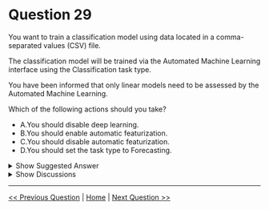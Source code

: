 # Question 29

You want to train a classification model using data located in a comma-separated values (CSV) file.

The classification model will be trained via the Automated Machine Learning interface using the Classification task type.

You have been informed that only linear models need to be assessed by the Automated Machine Learning.

Which of the following actions should you take?

* A.You should disable deep learning.
* B.You should enable automatic featurization.
* C.You should disable automatic featurization.
* D.You should set the task type to Forecasting.

<details>
  <summary>Show Suggested Answer</summary>

  <strong>A</strong><br>

</details>

<details>
  <summary>Show Discussions</summary>

<blockquote><p><strong>gaint</strong> <code>(Wed 05 Jan 2022 07:18)</code> - <em>Upvotes: 22</em></p><p>Answer should be A</p></blockquote>
<blockquote><p><strong>lander_c</strong> <code>(Mon 04 Apr 2022 01:53)</code> - <em>Upvotes: 5</em></p><p>Disabling automatic featurization does not cause the models evaluated to be linear only. 
Automatic featurization has the following steps listed https://docs.microsoft.com/en-us/azure/machine-learning/how-to-configure-auto-features#automatic-featurization

The only way to force linear algorithms to be evaluated is to use the blocked algorithms. list.</p></blockquote>
<blockquote><p><strong>phydev</strong> <code>(Sat 20 Jan 2024 13:44)</code> - <em>Upvotes: 20</em></p><p>This was on Exam today (20 July 2023). There was another option to Block all the other algorithms except the linear ones, which I chose as my answer.</p></blockquote>
<blockquote><p><strong>amittal09</strong> <code>(Fri 16 May 2025 06:23)</code> - <em>Upvotes: 2</em></p><p>The goal is to assess only linear models. Deep learning models are non-linear and complex. By disabling deep learning algorithms in the Automated Machine Learning settings, you ensure that only linear models (like Logistic Regression, Linear SVM, etc.) are considered during the model selection process.</p></blockquote>
<blockquote><p><strong>deyoz</strong> <code>(Mon 26 Aug 2024 23:47)</code> - <em>Upvotes: 1</em></p><p>I go for A</p></blockquote>
<blockquote><p><strong>NullVoider_0</strong> <code>(Tue 11 Jun 2024 10:18)</code> - <em>Upvotes: 1</em></p><p>AutoML tries different models and algorithms during the automation and tuning process. If you want to focus only on linear models, you need to limit the scope of algorithms that AutoML considers.</p></blockquote>
<blockquote><p><strong>james2033</strong> <code>(Fri 12 Apr 2024 08:32)</code> - <em>Upvotes: 1</em></p><p>&#x27;Deep learning&#x27; for polynomial model, so &#x27;linear model&#x27; can disable.</p></blockquote>
<blockquote><p><strong>endeesa</strong> <code>(Fri 08 Dec 2023 22:11)</code> - <em>Upvotes: 1</em></p><p>Answer is A</p></blockquote>
<blockquote><p><strong>MarinaMijailovic</strong> <code>(Wed 25 Oct 2023 10:21)</code> - <em>Upvotes: 5</em></p><p>The correct answer is A, as deep learning models are inherently non-linear.</p></blockquote>
<blockquote><p><strong>bvkr</strong> <code>(Thu 28 Sep 2023 15:59)</code> - <em>Upvotes: 2</em></p><p>ChatGPT answer is B:
option B is the most appropriate choice:

B. You should enable automatic featurization.

Enabling automatic featurization will allow the Automated Machine Learning interface to automatically preprocess the CSV data and extract relevant features that are compatible with linear models. Automatic featurization can also handle missing values, categorical variables, and feature scaling, which can be time-consuming and error-prone if done manually.

Disabling deep learning (option A) may be necessary if the dataset is small or if the use of deep learning is not feasible or desired, but it is not relevant to the given scenario. Setting the task type to Forecasting (option D) is also not relevant since the task type has already been specified as Classification. Disabling automatic featurization (option C) may be appropriate if the CSV data has already been preprocessed and feature engineering has been performed manually, but it is not necessary if the CSV data is in its raw form.</p></blockquote>
<blockquote><p><strong>phdykd</strong> <code>(Sun 27 Aug 2023 20:29)</code> - <em>Upvotes: 1</em></p><p>The correct answer is B. You should enable automatic featurization.

Automated Machine Learning (AutoML) is a process that automates various aspects of machine learning, such as data preprocessing, feature engineering, and model selection. It aims to make machine learning more accessible to individuals with limited expertise in data science.

In this scenario, the user has been informed that only linear models need to be assessed. Enabling automatic featurization is important because it will allow the AutoML interface to transform the data and generate additional features that may improve the performance of the linear models.

Disabling automatic featurization (option C) would prevent the AutoML interface from generating additional features, potentially limiting the performance of the linear models. Disabling deep learning (option A) is not necessary since the problem does not involve deep learning models. Setting the task type to Forecasting (option D) is also incorrect since the user has been informed that a classification model needs to be trained.</p></blockquote>
<blockquote><p><strong>mamau</strong> <code>(Sat 12 Aug 2023 06:56)</code> - <em>Upvotes: 2</em></p><p>C. You should disable automatic featurization. Automated Machine Learning (AutoML) provides the ability to automatically engineer features in order to simplify the process of building a machine learning model. However, in this case, the requirements specify that only linear models need to be assessed, so it would be best to disable automatic featurization to ensure that only linear models are considered. This would help ensure that the results are in line with the requirements.</p></blockquote>
<blockquote><p><strong>manuu97</strong> <code>(Fri 16 Jun 2023 13:33)</code> - <em>Upvotes: 1</em></p><p>By exclusion the right answer is A</p></blockquote>
<blockquote><p><strong>lookaaaa</strong> <code>(Tue 23 May 2023 20:14)</code> - <em>Upvotes: 3</em></p><p>featurization has no effect of linear models, so BC are wrong; 
As for D, you should choose classification not forecasting</p></blockquote>
<blockquote><p><strong>JTWang</strong> <code>(Tue 11 Apr 2023 06:19)</code> - <em>Upvotes: 2</em></p><p>The Answer is A.</p></blockquote>
<blockquote><p><strong>synapse</strong> <code>(Mon 12 Sep 2022 10:01)</code> - <em>Upvotes: 3</em></p><p>Without blocking algorithm options, the answer is A.</p></blockquote>
<blockquote><p><strong>RyanTsai</strong> <code>(Sat 19 Mar 2022 10:09)</code> - <em>Upvotes: 2</em></p><p>ans: B. You should enable automatic featurization.</p></blockquote>
<blockquote><p><strong>Mirjalol</strong> <code>(Tue 01 Aug 2023 10:44)</code> - <em>Upvotes: 9</em></p><p>you should be blocked for misleading people</p></blockquote>
<blockquote><p><strong>BenAji</strong> <code>(Thu 10 Feb 2022 08:57)</code> - <em>Upvotes: 6</em></p><p>No right answer, as AML only support an option to &quot;Blocked Algorithm&quot;     https://docs.microsoft.com/en-us/azure/machine-learning/how-to-use-automated-ml-for-ml-models</p></blockquote>

</details>

---

[<< Previous Question](question_28.md) | [Home](/index.md) | [Next Question >>](question_30.md)
